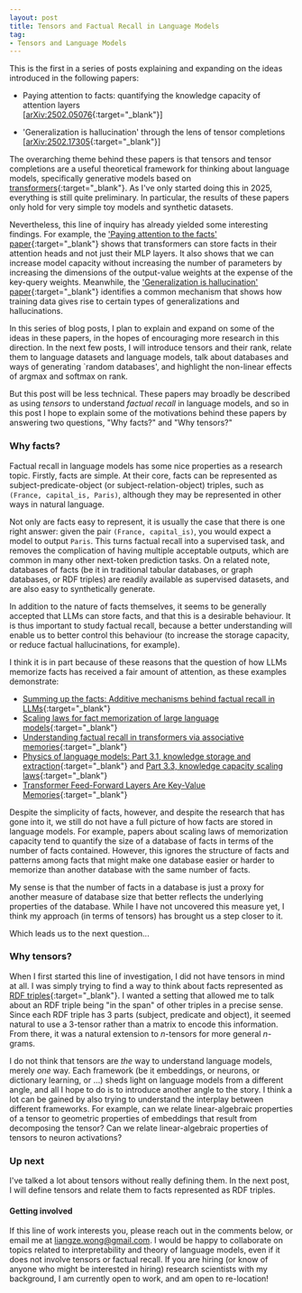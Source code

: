 ```yaml
---
layout: post
title: Tensors and Factual Recall in Language Models
tag: 
- Tensors and Language Models
---
```

This is the first in a series of posts explaining and expanding on the ideas introduced in the following papers:

- Paying attention to facts: quantifying the knowledge capacity of attention layers  
  \[[arXiv:2502.05076](https://arxiv.org/abs/2502.05076){:target="_blank"}\]

- 'Generalization is hallucination' through the lens of tensor completions  
  \[[arXiv:2502.17305](https://arxiv.org/abs/2502.17305){:target="_blank"}\]

The overarching theme behind these papers is that tensors and tensor completions are a useful theoretical framework for thinking about language models, specifically generative models based on [transformers](https://en.wikipedia.org/wiki/Transformer_(deep_learning_architecture)){:target="_blank"}.
As I've only started doing this in 2025, everything is still quite preliminary. In particular, the results of these papers only hold for very simple toy models and synthetic datasets.

Nevertheless, this line of inquiry has already yielded some interesting findings.
For example, the ['Paying attention to the facts' paper](https://arxiv.org/abs/2502.05076){:target="_blank"} shows that transformers can store facts in their attention heads and not just their MLP layers. It also shows that we can increase model capacity without increasing the number of parameters by increasing the dimensions of the output-value weights at the expense of the key-query weights. 
Meanwhile, the ['Generalization is hallucination' paper](https://arxiv.org/abs/2502.17305){:target="_blank"} identifies a common mechanism that shows how training data gives rise to certain types of generalizations and hallucinations.

In this series of blog posts, I plan to explain and expand on some of the ideas in these papers, in the hopes of encouraging more research in this direction.
In the next few posts, I will introduce tensors and their rank, relate them to language datasets and language models, talk about databases and ways of generating `random databases', and highlight the non-linear effects of argmax and softmax on rank.

But this post will be less technical. These papers may broadly be described as using *tensors* to understand *factual recall* in language models, and so in this post I hope to explain some of the motivations behind these papers by answering two questions, "Why facts?" and "Why tensors?"

### Why facts?
Factual recall in language models has some nice properties as a research topic. 
Firstly, facts are simple. 
At their core, facts can be represented as subject-predicate-object (or subject-relation-object) triples, such as ```(France, capital_is, Paris)```, although they may be represented in other ways in natural language.

Not only are facts easy to represent, it is usually the case that there is one right answer: given the pair ```(France, capital_is)```, you would expect a model to output ```Paris```. 
This turns factual recall into a supervised task, and removes the complication of having multiple acceptable outputs, which are common in many other next-token prediction tasks.
On a related note, databases of facts (be it in traditional tabular databases, or graph databases, or RDF triples) are readily available as supervised datasets, and are also easy to synthetically generate.

In addition to the nature of facts themselves, it seems to be generally accepted that LLMs can store facts, and that this is a desirable behaviour.
It is thus important to study factual recall, because a better understanding will enable us to better control this behaviour (to increase the storage capacity, or reduce factual hallucinations, for example).

I think it is in part because of these reasons that the question of how LLMs memorize facts has received a fair amount of attention, as these examples demonstrate:

- [Summing up the facts: Additive mechanisms behind factual recall in LLMs](https://arxiv.org/abs/2402.07321){:target="_blank"} 
- [Scaling laws for fact memorization of large language models](https://aclanthology.org/2024.findings-emnlp.658/){:target="_blank"} 
- [Understanding factual recall in transformers via associative memories](https://openreview.net/forum?id=hwSmPOAmhk){:target="_blank"}
- [Physics of language models: Part 3.1,
knowledge storage and extraction](https://arxiv.org/abs/2309.14316){:target="_blank"} and [Part 3.3,
knowledge capacity scaling laws](https://arxiv.org/abs/2404.05405){:target="_blank"}
- [Transformer Feed-Forward Layers Are Key-Value Memories](https://aclanthology.org/2021.emnlp-main.446.pdf){:target="_blank"}

Despite the simplicity of facts, however, and despite the research that has gone into it, we still do not have a full picture of how facts are stored in language models.
For example, papers about scaling laws of memorization capacity tend to quantify the size of a database of facts in terms of the number of facts contained. 
However, this ignores the structure of facts and patterns among facts that might make one database easier or harder to memorize than another database with the same number of facts.

My sense is that the number of facts in a database is just a proxy for another measure of database size that better reflects the underlying properties of the database.
While I have not uncovered this measure yet, I think my approach (in terms of tensors) has brought us a step closer to it.

Which leads us to the next question...

### Why tensors?
When I first started this line of investigation, I did not have tensors in mind at all.
I was simply trying to find a way to think about facts represented as [RDF triples](https://en.wikipedia.org/wiki/Semantic_triple){:target="_blank"}.
I wanted a setting that allowed me to talk about an RDF triple being "in the span" of other triples in a precise sense.
Since each RDF triple has 3 parts (subject, predicate and object), it seemed natural to use a 3-tensor rather than a matrix to encode this information.
From there, it was a natural extension to $n$-tensors for more general $n$-grams.

I do not think that tensors are *the* way to understand language models, merely *one* way.
Each framework (be it embeddings, or neurons, or dictionary learning, or ...) sheds light on language models from a different angle, and all I hope to do is to introduce another angle to the story.
I think a lot can be gained by also trying to understand the interplay between different frameworks.
For example, can we relate linear-algebraic properties of a tensor to geometric properties of embeddings that result from decomposing the tensor?
Can we relate linear-algebraic properties of tensors to neuron activations?

### Up next
I've talked a lot about tensors without really defining them. In the next post, I will define tensors and relate them to facts represented as RDF triples.

#### Getting involved
If this line of work interests you, please reach out in the comments below, or email me at [liangze.wong@gmail.com](mailto:liangze.wong@gmail.com).
I would be happy to collaborate on topics related to interpretability and theory of language models, even if it does not involve tensors or factual recall.
If you are hiring (or know of anyone who might be interested in hiring) research scientists with my background, I am currently open to work, and am open to re-location!
